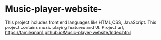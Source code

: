 # Music-player-website-
This project includes front end languages like HTML,CSS, JavaScript. This project contains music playing features and UI.
Project url; https://tamilvanan1.github.io/Music-player-website/Index.html
